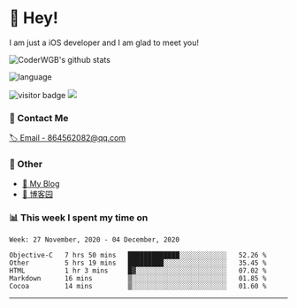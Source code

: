 # 👋 Hey!


I am just a iOS developer and I am glad to meet you!

![CoderWGB's github stats](https://github-readme-stats.vercel.app/api?username=WangGuibin&&show_icons=true&&title_color=1abc9c&&icon_color=1abc9c)

![language](https://github-readme-stats.vercel.app/api/top-langs/?username=WangGuibin&hide_langs_below=1&theme=default&line_height=27&layout=compact)


<img src="https://visitor-badge.laobi.icu/badge?page_id=wangguibin.wangguibin" alt="visitor badge"/>       
<a title="Hits" target="_blank" href="https://github.com/wangguibin/wangguibin"><img src="https://hits.b3log.org/wangguibin/wangguibin.svg"></a>



### 📮 Contact Me

[🏷 Email - 864562082@qq.com](mailto:864562082@qq.com)


### 🤪 Other

- [📌 My Blog](http://wangguibin.github.io/hexo-github-action)
- [📌 博客园](https://www.cnblogs.com/wgb1234/)

### 📊 This week I spent my time on

<!--START_SECTION:waka-->
```text
Week: 27 November, 2020 - 04 December, 2020

Objective-C   7 hrs 50 mins   █████████████░░░░░░░░░░░░   52.26 % 
Other         5 hrs 19 mins   █████████░░░░░░░░░░░░░░░░   35.45 % 
HTML          1 hr 3 mins     █▓░░░░░░░░░░░░░░░░░░░░░░░   07.02 % 
Markdown      16 mins         ▒░░░░░░░░░░░░░░░░░░░░░░░░   01.85 % 
Cocoa         14 mins         ▒░░░░░░░░░░░░░░░░░░░░░░░░   01.60 % 
```
<!--END_SECTION:waka-->

---
